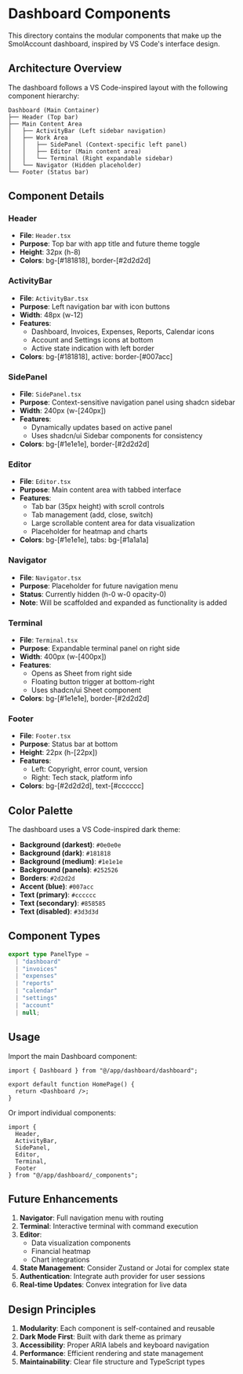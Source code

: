 # Dashboard Components

This directory contains the modular components that make up the SmolAccount dashboard, inspired by VS Code's interface design.

## Architecture Overview

The dashboard follows a VS Code-inspired layout with the following component hierarchy:

```
Dashboard (Main Container)
├── Header (Top bar)
├── Main Content Area
│   ├── ActivityBar (Left sidebar navigation)
│   ├── Work Area
│   │   ├── SidePanel (Context-specific left panel)
│   │   ├── Editor (Main content area)
│   │   └── Terminal (Right expandable sidebar)
│   └── Navigator (Hidden placeholder)
└── Footer (Status bar)
```

## Component Details

### Header
- **File**: `Header.tsx`
- **Purpose**: Top bar with app title and future theme toggle
- **Height**: 32px (h-8)
- **Colors**: bg-[#181818], border-[#2d2d2d]

### ActivityBar
- **File**: `ActivityBar.tsx`
- **Purpose**: Left navigation bar with icon buttons
- **Width**: 48px (w-12)
- **Features**: 
  - Dashboard, Invoices, Expenses, Reports, Calendar icons
  - Account and Settings icons at bottom
  - Active state indication with left border
- **Colors**: bg-[#181818], active: border-[#007acc]

### SidePanel
- **File**: `SidePanel.tsx`
- **Purpose**: Context-sensitive navigation panel using shadcn sidebar
- **Width**: 240px (w-[240px])
- **Features**: 
  - Dynamically updates based on active panel
  - Uses shadcn/ui Sidebar components for consistency
- **Colors**: bg-[#1e1e1e], border-[#2d2d2d]

### Editor
- **File**: `Editor.tsx`
- **Purpose**: Main content area with tabbed interface
- **Features**:
  - Tab bar (35px height) with scroll controls
  - Tab management (add, close, switch)
  - Large scrollable content area for data visualization
  - Placeholder for heatmap and charts
- **Colors**: bg-[#1e1e1e], tabs: bg-[#1a1a1a]

### Navigator
- **File**: `Navigator.tsx`
- **Purpose**: Placeholder for future navigation menu
- **Status**: Currently hidden (h-0 w-0 opacity-0)
- **Note**: Will be scaffolded and expanded as functionality is added

### Terminal
- **File**: `Terminal.tsx`
- **Purpose**: Expandable terminal panel on right side
- **Width**: 400px (w-[400px])
- **Features**: 
  - Opens as Sheet from right side
  - Floating button trigger at bottom-right
  - Uses shadcn/ui Sheet component
- **Colors**: bg-[#1e1e1e], border-[#2d2d2d]

### Footer
- **File**: `Footer.tsx`
- **Purpose**: Status bar at bottom
- **Height**: 22px (h-[22px])
- **Features**:
  - Left: Copyright, error count, version
  - Right: Tech stack, platform info
- **Colors**: bg-[#2d2d2d], text-[#cccccc]

## Color Palette

The dashboard uses a VS Code-inspired dark theme:

- **Background (darkest)**: `#0e0e0e`
- **Background (dark)**: `#181818`
- **Background (medium)**: `#1e1e1e`
- **Background (panels)**: `#252526`
- **Borders**: `#2d2d2d`
- **Accent (blue)**: `#007acc`
- **Text (primary)**: `#cccccc`
- **Text (secondary)**: `#858585`
- **Text (disabled)**: `#3d3d3d`

## Component Types

```typescript
export type PanelType = 
  | "dashboard"
  | "invoices" 
  | "expenses"
  | "reports"
  | "calendar"
  | "settings"
  | "account"
  | null;
```

## Usage

Import the main Dashboard component:

```tsx
import { Dashboard } from "@/app/dashboard/dashboard";

export default function HomePage() {
  return <Dashboard />;
}
```

Or import individual components:

```tsx
import { 
  Header, 
  ActivityBar, 
  SidePanel, 
  Editor, 
  Terminal, 
  Footer 
} from "@/app/dashboard/_components";
```

## Future Enhancements

1. **Navigator**: Full navigation menu with routing
2. **Terminal**: Interactive terminal with command execution
3. **Editor**: 
   - Data visualization components
   - Financial heatmap
   - Chart integrations
4. **State Management**: Consider Zustand or Jotai for complex state
5. **Authentication**: Integrate auth provider for user sessions
6. **Real-time Updates**: Convex integration for live data

## Design Principles

1. **Modularity**: Each component is self-contained and reusable
2. **Dark Mode First**: Built with dark theme as primary
3. **Accessibility**: Proper ARIA labels and keyboard navigation
4. **Performance**: Efficient rendering and state management
5. **Maintainability**: Clear file structure and TypeScript types
